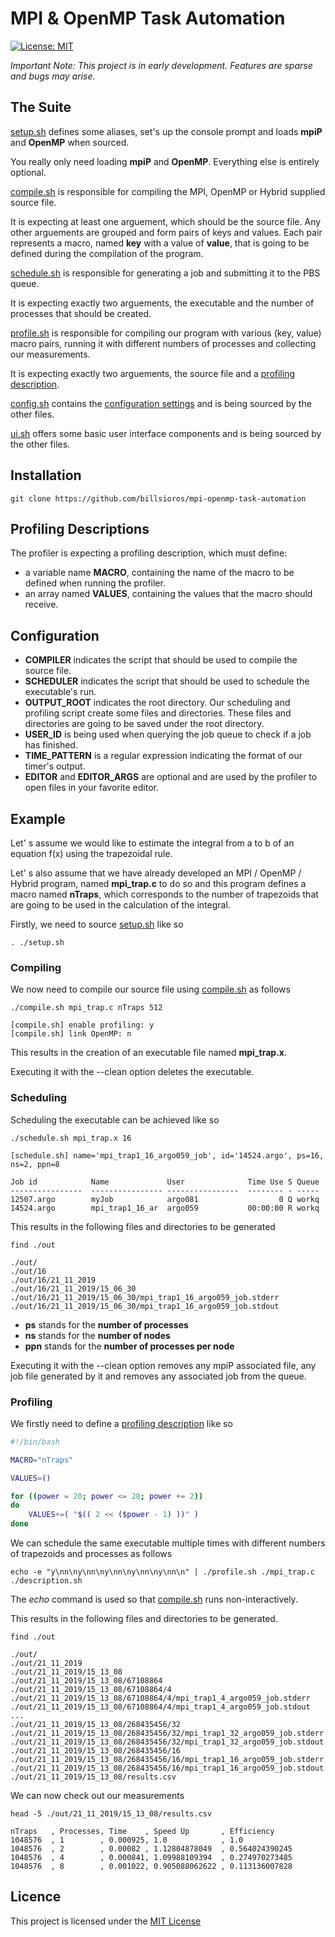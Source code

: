 
# MPI & OpenMP Task Automation

[![License: MIT](https://img.shields.io/badge/License-MIT-yellow.svg)](https://opensource.org/licenses/MIT)

_Important Note: This project is in early development. Features are sparse and bugs may arise._

## **The Suite**

[setup.sh](setup.sh) defines some aliases, set's up the console prompt and loads **mpiP** and **OpenMP** when sourced.

You really only need loading **mpiP** and **OpenMP**. Everything else is entirely optional.

[compile.sh](compile.sh) is responsible for compiling the MPI, OpenMP or Hybrid supplied source file.

It is expecting at least one arguement, which should be the source file. Any other arguements are grouped and form pairs of keys and values. Each pair represents a macro, named **key** with a value of **value**, that is going to be defined during the compilation of the program.

[schedule.sh](schedule.sh) is responsible for generating a job and submitting it to the PBS queue.

It is expecting exactly two arguements, the executable and the number of processes that should be created.

[profile.sh](profile.sh) is responsible for compiling our program with various (key, value) macro pairs, running it with different numbers of processes and collecting our measurements.

It is expecting exactly two arguements, the source file and a [profiling description](#profiling-descriptions).

[config.sh](config.sh) contains the [configuration settings](#configuration) and is being sourced by the other files.

[ui.sh](ui.sh) offers some basic user interface components and is being sourced by the other files.

## **Installation**

    git clone https://github.com/billsioros/mpi-openmp-task-automation

## **Profiling Descriptions**

The profiler is expecting a profiling description, which must define:

* a variable name **MACRO**, containing the name of the macro to be defined when running the profiler.
* an array named **VALUES**, containing the values that the macro should receive.

## **Configuration**

* **COMPILER** indicates the script that should be used to compile the source file.
* **SCHEDULER** indicates the script that should be used to schedule the executable's run.
* **OUTPUT_ROOT** indicates the root directory. Our scheduling and profiling script create some files and directories. These files and directories are going to be saved under the root directory.
* **USER_ID** is being used when querying the job queue to check if a job has finished.
* **TIME_PATTERN** is a regular expression indicating the format of our timer's output.
* **EDITOR** and **EDITOR_ARGS** are optional and are used by the profiler to open files in your favorite editor.

## **Example**

Let' s assume we would like to estimate the integral from a to b of an equation f(x) using the trapezoidal rule.

Let' s also assume that we have already developed an MPI / OpenMP / Hybrid program, named **mpi_trap.c** to do so and this program defines a macro named **nTraps**, which corresponds to the number of trapezoids that are going to be used in the calculation of the integral.

Firstly, we need to source [setup.sh](setup.sh) like so

    . ./setup.sh

### **Compiling**

We now need to compile our source file using [compile.sh](compile.sh) as follows

    ./compile.sh mpi_trap.c nTraps 512

    [compile.sh] enable profiling: y
    [compile.sh] link OpenMP: n

This results in the creation of an executable file named **mpi_trap.x**.

Executing it with the --clean option deletes the executable.

### **Scheduling**

Scheduling the executable can be achieved like so

    ./schedule.sh mpi_trap.x 16

    [schedule.sh] name='mpi_trap1_16_argo059_job', id='14524.argo', ps=16, ns=2, ppn=8

    Job id            Name             User              Time Use S Queue
    ----------------  ---------------- ----------------  -------- - -----
    12507.argo        myJob            argo081                  0 Q workq
    14524.argo        mpi_trap1_16_ar  argo059           00:00:00 R workq

This results in the following files and directories to be generated

    find ./out

    ./out/
    ./out/16
    ./out/16/21_11_2019
    ./out/16/21_11_2019/15_06_30
    ./out/16/21_11_2019/15_06_30/mpi_trap1_16_argo059_job.stderr
    ./out/16/21_11_2019/15_06_30/mpi_trap1_16_argo059_job.stdout

* **ps** stands for the **number of processes**
* **ns** stands for the **number of nodes**
* **ppn** stands for the **number of processes per node**

Executing it with the --clean option removes any mpiP associated file, any job file generated by it and removes any associated job from the queue.

### **Profiling**

We firstly need to define a [profiling description](#profiling-descriptions) like so

```bash
#!/bin/bash

MACRO="nTraps"

VALUES=()

for ((power = 20; power <= 28; power += 2))
do
    VALUES+=( "$(( 2 << ($power - 1) ))" )
done
```

We can schedule the same executable multiple times with different numbers of trapezoids and processes as follows

    echo -e "y\nn\ny\nn\ny\nn\ny\nn\ny\nn\n" | ./profile.sh ./mpi_trap.c ./description.sh

The _echo_ command is used so that [compile.sh](compile.sh) runs non-interactively.

This results in the following files and directories to be generated.

    find ./out

    ./out/
    ./out/21_11_2019
    ./out/21_11_2019/15_13_08
    ./out/21_11_2019/15_13_08/67108864
    ./out/21_11_2019/15_13_08/67108864/4
    ./out/21_11_2019/15_13_08/67108864/4/mpi_trap1_4_argo059_job.stderr
    ./out/21_11_2019/15_13_08/67108864/4/mpi_trap1_4_argo059_job.stdout
    ...
    ./out/21_11_2019/15_13_08/268435456/32
    ./out/21_11_2019/15_13_08/268435456/32/mpi_trap1_32_argo059_job.stderr
    ./out/21_11_2019/15_13_08/268435456/32/mpi_trap1_32_argo059_job.stdout
    ./out/21_11_2019/15_13_08/268435456/16
    ./out/21_11_2019/15_13_08/268435456/16/mpi_trap1_16_argo059_job.stderr
    ./out/21_11_2019/15_13_08/268435456/16/mpi_trap1_16_argo059_job.stdout
    ./out/21_11_2019/15_13_08/results.csv

We can now check out our measurements

    head -5 ./out/21_11_2019/15_13_08/results.csv

    nTraps   , Processes, Time    , Speed Up       , Εfficiency
    1048576  , 1        , 0.000925, 1.0            , 1.0
    1048576  , 2        , 0.00082 , 1.12804878049  , 0.564024390245
    1048576  , 4        , 0.000841, 1.09988109394  , 0.274970273485
    1048576  , 8        , 0.001022, 0.905088062622 , 0.113136007828

## **Licence**

This project is licensed under the [MIT License](./LICENCE)

